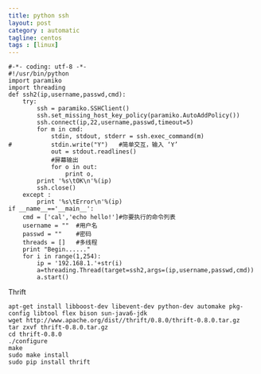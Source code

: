 ```yaml
---
title: python ssh
layout: post
category : automatic
tagline: centos
tags : [linux]
---
```


    #-*- coding: utf-8 -*-  
    #!/usr/bin/python   
    import paramiko  
    import threading  
    def ssh2(ip,username,passwd,cmd):  
        try:  
            ssh = paramiko.SSHClient()  
            ssh.set_missing_host_key_policy(paramiko.AutoAddPolicy())  
            ssh.connect(ip,22,username,passwd,timeout=5)  
            for m in cmd:  
                stdin, stdout, stderr = ssh.exec_command(m)  
    #           stdin.write("Y")   #简单交互，输入 ‘Y’   
                out = stdout.readlines()  
                #屏幕输出  
                for o in out:  
                    print o,  
            print '%s\tOK\n'%(ip)  
            ssh.close()  
        except :  
            print '%s\tError\n'%(ip)  
    if __name__=='__main__':  
        cmd = ['cal','echo hello!']#你要执行的命令列表  
        username = ""  #用户名  
        passwd = ""    #密码  
        threads = []   #多线程  
        print "Begin......" 
        for i in range(1,254):  
            ip = '192.168.1.'+str(i)  
            a=threading.Thread(target=ssh2,args=(ip,username,passwd,cmd))   
            a.start() 


Thrift

    apt-get install libboost-dev libevent-dev python-dev automake pkg-config libtool flex bison sun-java6-jdk
    wget http://www.apache.org/dist//thrift/0.8.0/thrift-0.8.0.tar.gz
    tar zxvf thrift-0.8.0.tar.gz
    cd thrift-0.8.0
    ./configure
    make
    sudo make install
    sudo pip install thrift